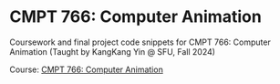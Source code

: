 # CMPT 766: Computer Animation

Coursework and final project code snippets for CMPT 766: Computer Animation (Taught by KangKang Yin @ SFU, Fall 2024)

Course: [CMPT 766: Computer Animation](https://www.cs.sfu.ca/~kkyin/cmpt766/index.html)

